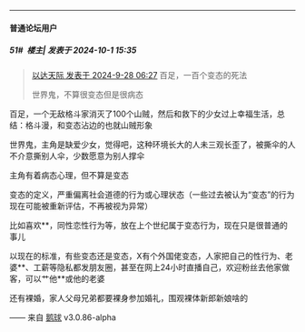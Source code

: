 ﻿
*****

####  普通论坛用户  
##### 51#         楼主| 发表于 2024-10-1 15:35

<blockquote><a href="httphttps://bbs.saraba1st.com/2b/forum.php?mod=redirect&amp;goto=findpost&amp;pid=66328061&amp;ptid=2199699" target="_blank">以达天际 发表于 2024-9-28 06:27</a>
百足，一百个变态的死法

世界鬼，不算很变态但是很病态</blockquote>
百足，一个无敌格斗家消灭了100个山贼，然后和救下的少女过上幸福生活，总结：格斗漫，和变态沾边的也就山贼形象

世界鬼，主角是缺爱少女，觉得吧，这种环境长大的人未三观长歪了，被撕伞的人不介意撕别人伞，少数愿意为别人撑伞

主角有着病态心理，但不算是变态

变态的定义，严重偏离社会道德的行为或心理状态（一些过去被认为“变态”的行为现在可能被重新评估，不再被视为异常）

比如喜欢**，同性恋性行为等，放在上个世纪属于变态行为，现在只是很普通的事儿

以现在的标准，有些变态还是变态，X有个外国佬变态，人家把自己的性行为、老婆**、工薪等隐私都发朋友圈，甚至在网上24小时直播自己，欢迎粉丝去他家做客，可以艹他**或他的老婆

还有裸婚，家人父母兄弟都要裸身参加婚礼，围观裸体新郎新娘啥的

—— 来自 [鹅球](https://www.pgyer.com/xfPejhuq) v3.0.86-alpha

